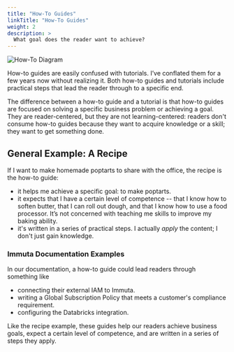 ```yaml
---
title: "How-To Guides"
linkTitle: "How-To Guides"
weight: 2
description: >
  What goal does the reader want to achieve?
---
```


![How-To Diagram](/how-to.png 'How-To Diagram')

How-to guides are easily confused with tutorials. I’ve conflated them for a few years now without realizing it. Both how-to guides and tutorials include practical steps that lead the reader through to a specific end. 

The difference between a how-to guide and a tutorial is that how-to guides are focused on solving a specific business problem or achieving a goal. They are reader-centered, but they are not learning-centered: readers don't consume how-to guides because they want to acquire knowledge or a skill; they want to get something done.

## General Example: A Recipe

If I want to make homemade poptarts to share with the office, the recipe is the how-to guide:

* it helps me achieve a specific goal: to make poptarts.
* it expects that I have a certain level of competence -- that I know how to soften butter, that I can roll out dough, and that I know how to use a food processor. It’s not concerned with teaching me skills to improve my baking ability.
* it's written in a series of practical steps. I actually *apply* the content; I don't just gain knowledge.

### Immuta Documentation Examples

In our documentation, a how-to guide could lead readers through something like

* connecting their external IAM to Immuta.
* writing a Global Subscription Policy that meets a customer's compliance requirement.
* configuring the Databricks integration.

Like the recipe example, these guides help our readers achieve business goals, expect a certain level of competence, and are  written in a series of steps they apply.
